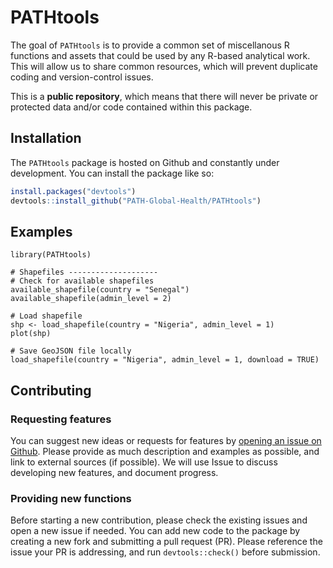 # PATHtools

<!-- badges: start -->

<!-- badges: end -->

The goal of `PATHtools` is to provide a common set of miscellanous R functions and assets that could be used by any R-based analytical work. This will allow us to share common resources, which will prevent duplicate coding and version-control issues.

This is a **public repository**, which means that there will never be private or protected data and/or code contained within this package.

## Installation

The `PATHtools` package is hosted on Github and constantly under development. You can install the package like so:

``` r
install.packages("devtools")
devtools::install_github("PATH-Global-Health/PATHtools")
```

## Examples

```{r}
library(PATHtools)

# Shapefiles --------------------
# Check for available shapefiles
available_shapefile(country = "Senegal")
available_shapefile(admin_level = 2)

# Load shapefile
shp <- load_shapefile(country = "Nigeria", admin_level = 1)
plot(shp)

# Save GeoJSON file locally
load_shapefile(country = "Nigeria", admin_level = 1, download = TRUE)
```

## Contributing

### Requesting features

You can suggest new ideas or requests for features by [opening an issue on Github](https://github.com/PATH-Global-Health/PATHtools/issues). Please provide as much description and examples as possible, and link to external sources (if possible). We will use Issue to discuss developing new features, and document progress.

### Providing new functions

Before starting a new contribution, please check the existing issues and open a new issue if needed. You can add new code to the package by creating a new fork and submitting a pull request (PR). Please reference the issue your PR is addressing, and run `devtools::check()` before submission.
